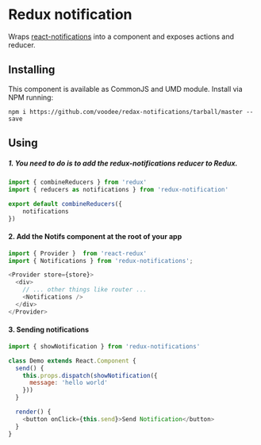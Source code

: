 # Redux notification

Wraps [react-notifications](https://github.com/voodee/react-notifications) into a component and exposes actions and reducer.

## Installing
This component is available as CommonJS and UMD module. Install via NPM running:

`npm i https://github.com/voodee/redax-notifications/tarball/master --save`

## Using
##### 1. You need to do is to add the redux-notifications reducer to Redux.
```js
import { combineReducers } from 'redux'
import { reducers as notifications } from 'redux-notification'

export default combineReducers({
    notifications
})
```

#### 2. Add the Notifs component at the root of your app
```js
import { Provider }  from 'react-redux'
import { Notifications } from 'redux-notifications';

<Provider store={store}>
  <div>
    // ... other things like router ...
    <Notifications />
  </div>
</Provider>
```

#### 3. Sending notifications
```js
import { showNotification } from 'redux-notifications'

class Demo extends React.Component {
  send() {
    this.props.dispatch(showNotification({
      message: 'hello world'
    }))
  }

  render() {
    <button onClick={this.send}>Send Notification</button>
  }
}
```
